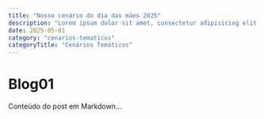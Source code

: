 ```yaml
---
title: "Nosso cenário do dia das mães 2025"
description: "Lorem ipsum dolor sit amet, consectetur adipisicing elit. Obcaecati maxime, a eligendi excepturi saepe laudantium dolores iure hic, soluta quaerat dolor? Incidunt doloremque beatae aspernatur ratione est! Explicabo, quae laboriosam."
date: 2025-05-01
category: "cenarios-tematicos"
categoryTitle: "Cenários Temáticos"
---
```


# Blog01
Conteúdo do post em Markdown...